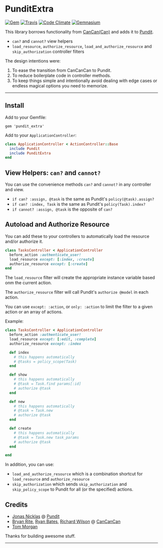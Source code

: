 # PunditExtra

[![Gem](https://img.shields.io/gem/v/pundit_extra.svg?style=flat-square)](https://rubygems.org/gems/pundit_extra)
[![Travis](https://img.shields.io/travis/DannyBen/pundit_extra.svg?style=flat-square)](https://travis-ci.org/DannyBen/pundit_extra)
[![Code Climate](https://img.shields.io/codeclimate/github/DannyBen/pundit_extra.svg?style=flat-square)](https://codeclimate.com/github/DannyBen/pundit_extra)
[![Gemnasium](https://img.shields.io/gemnasium/DannyBen/pundit_extra.svg?style=flat-square)](https://gemnasium.com/DannyBen/pundit_extra)

This library borrows functionality from [CanCan(Can)][2] and adds it to [Pundit][1].

- `can?` and `cannot?` view helpers
- `load_resource`, `authorize_resource`, `load_and_authorize_resource` and 
  `skip_authorization` controller filters

The design intentions were:

1. To ease the transition from CanCanCan to Pundit.
2. To reduce boilerplate code in controller methods.
3. To keep things simple and intentionally avoid dealing with edge cases or
   endless magical options you need to memorize.

---

## Install

Add to your Gemfile:

```
gem 'pundit_extra'
```

Add to your `ApplicationController`:

```ruby
class ApplicationController < ActionController::Base
  include Pundit
  include PunditExtra
end
```


## View Helpers:  `can?` and `cannot?` 

You can use the convenience methods `can?` and `cannot?` in any controller 
and view.

- `if can? :assign, @task` is the same as Pundit's `policy(@task).assign?`
- `if can? :index, Task` is the same as Pundit's `policy(Task).index?`
- `if cannot? :assign, @task` is the opposite of `can?`


## Autoload and Authorize Resource

You can add these to your controllers to automatically load the resource 
and/or authorize it. 

```ruby
class TasksController < ApplicationController
  before_action :authenticate_user!
  load_resource except: [:index, :create]
  authorize_resource except: [:create]
end
```

The `load_resource` filter will create the appropriate instance variable 
based onm the current action.

The `authorize_resource` filter will call Pundit's `authorize @model` in each
action.

You can use `except: :action`, or `only: :action` to limit the filter to a 
given action or an array of actions.

Example:

```ruby
class TasksController < ApplicationController
  before_action :authenticate_user!
  load_resource except: [:edit, :complete]
  authorize_resource except: :index

  def index
    # this happens automatically
    # @tasks = policy_scope(Task)
  end

  def show
    # this happens automatically
    # @task = Task.find params[:id]
    # authorize @task
  end

  def new
    # this happens automatically
    # @task = Task.new
    # authorize @task
  end

  def create
  	# this happens automatically
    # @task = Task.new task_params
    # authorize @task
  end

end
```

In addition, you can use:

- `load_and_authorize_resource` which is a combination shortcut for 
  `load_resource` and `authorize_resource`
- `skip_authorization` which sends `skip_authorization` and 
  `skip_policy_scope` to Pundit for all (or the specified) actions.

## Credits

- [Jonas Nicklas](https://github.com/jnicklas) @ [Pundit][1]
- [Bryan Rite](https://github.com/bryanrite), [Ryan Bates](https://github.com/ryanb), [Richard Wilson](https://github.com/Senjai) @ [CanCanCan][2]
- [Tom Morgan](https://github.com/seven1m)

Thanks for building awesome stuff.

---

[1]: https://github.com/elabs/pundit
[2]: https://github.com/CanCanCommunity/cancancan
